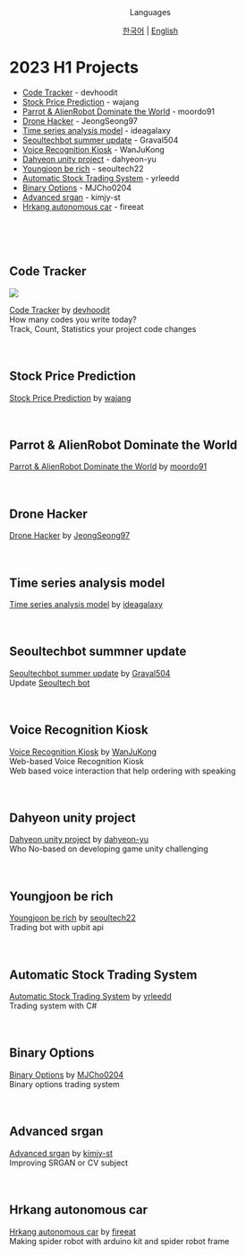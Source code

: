 <div align="center">
Languages
<br>

[한국어](./KO_README.md) | [English](./README.md)
</div>

# 2023 H1 Projects

- [Code Tracker](#code-tracker) - devhoodit
- [Stock Price Prediction](#stock-price-prediction) - wajang
- [Parrot & AlienRobot Dominate the World](#parrot--alienrobot-dominate-the-world) - moordo91
- [Drone Hacker](#drone-hacker) - JeongSeong97
- [Time series analysis model](#time-series-analysis-model) - ideagalaxy
- [Seoultechbot summer update](#seoultechbot-summner-update) - Graval504
- [Voice Recognition Kiosk](#voice-recognition-kiosk) - WanJuKong
- [Dahyeon unity project](#dahyeon-unity-project) - dahyeon-yu
- [Youngjoon be rich](#youngjoon-be-rich) - seoultech22
- [Automatic Stock Trading System](#automatic-stock-trading-system) - yrleedd
- [Binary Options](#binary-options) - MJCho0204
- [Advanced srgan](#advanced-srgan) - kimjy-st
- [Hrkang autonomous car](#hrkang-autonomous-car) - fireeat

<br>
<br>
<br>

## Code Tracker
<img src="https://img.shields.io/badge/Rust-000000?style=flat-square&logo=Rust&logoColor=ffffff"/>

[Code Tracker](https://github.com/devhoodit/codetracker) by [devhoodit](https://github.com/devhoodit)  
How many codes you write today?  
Track, Count, Statistics your project code changes  
<br>
<br>

## Stock Price Prediction
[Stock Price Prediction](https://github.com/stnuc/Stock-Price-Prediction) by [wajang](https://github.com/wajang)  
<br>
<br>

## Parrot & AlienRobot Dominate the World
[Parrot & AlienRobot Dominate the World](https://github.com/moordo91/Parrot-N-AlienRobot-Dominate-the-World) by [moordo91](https://github.com/moordo91)  
<br>
<br>

## Drone Hacker
[Drone Hacker](https://github.com/stnuc/drone_hacker) by [JeongSeong97](https://github.com/JeongSeong97)  
<br>
<br>

## Time series analysis model
[Time series analysis model](https://github.com/stnuc/Time_series_analysis_model) by [ideagalaxy](http://github.com/ideagalaxy)  
<br>
<br>

## Seoultechbot summner update
[Seoultechbot summer update](https://github.com/stnuc/seoultechbot-summer-update) by [Graval504](https://github.com/Graval504)  
Update [Seoultech bot](https://github.com/Graval504/seoultechbot)  
<br>
<br>

## Voice Recognition Kiosk
[Voice Recognition Kiosk](https://github.com/stnuc/Voice-Recognition-Kiosk) by [WanJuKong](https://github.com/WanJuKong)  
Web-based Voice Recognition Kiosk  
Web based voice interaction that help ordering with speaking  
<br>
<br>

## Dahyeon unity project
[Dahyeon unity project](https://github.com/stnuc/dahyeon_unity_project) by [dahyeon-yu](https://github.com/dahyeon-yu)  
Who No-based on developing game unity challenging  
<br>
<br>

## Youngjoon be rich
[Youngjoon be rich](https://github.com/stnuc/Youngjoon_be_rich) by [seoultech22](https://github.com/seoultech22)  
Trading bot with upbit api  
<br>
<br>

## Automatic Stock Trading System
[Automatic Stock Trading System](https://github.com/stnuc/Automatic-stock-trading-system) by [yrleedd](https://github.com/yrleedd)  
Trading system with C#  
<br>
<br>

## Binary Options
[Binary Options](https://github.com/stnuc/BinaryOptions) by [MJCho0204](https://github.com/MJCho0204)  
Binary options trading system  
<br>
<br>

## Advanced srgan
[Advanced srgan](https://github.com/stnuc/advanced-srgan) by [kimjy-st](https://github.com/kimjy-st)  
Improving SRGAN or CV subject  
<br>
<br>

## Hrkang autonomous car
[Hrkang autonomous car](https://github.com/stnuc/hrkang_autonomous_spider_robot) by [fireeat](https://github.com/fireeat)  
Making spider robot with arduino kit and spider robot frame  
<br>
<br>
